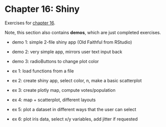 # Chapter 16: Shiny
Exercises for [chapter 16](https://info201.github.io/shiny.html).

Note, this section also contains **demos**, which are just completed
exercises. 

* demo 1: simple 2-file shiny app (Old Faithful from RStudio)
* demo 2: very simple app, mirrors user text input back
* demo 3: radioButtons to change plot color

* ex 1: load functions from a file
* ex 2: create shiny app, select color, n, make a basic scatterplot
* ex 3: create plotly map, compute votes/population
* ex 4: map + scatterplot, different layouts
* ex 5: plot a dataset in different ways that the user can select
* ex 6: plot iris data, select x/y variables, add jitter if requested
